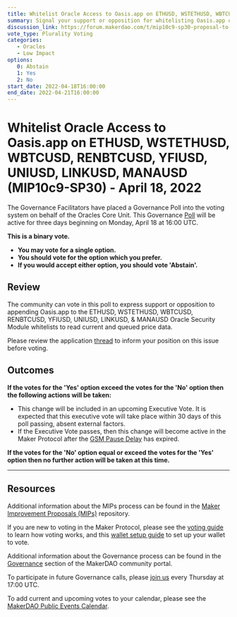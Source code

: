 ```yaml
---
title: Whitelist Oracle Access to Oasis.app on ETHUSD, WSTETHUSD, WBTCUSD, RENBTCUSD, YFIUSD, UNIUSD, LINKUSD, MANAUSD (MIP10c9-SP30) - April 18, 2022
summary: Signal your support or opposition for whitelisting Oasis.app on the ETHUSD, WSTETHUSD, WBTCUSD, RENBTCUSD, YFIUSD, UNIUSD, LINKUSD, & MANAUSD Oracles.
discussion_link: https://forum.makerdao.com/t/mip10c9-sp30-proposal-to-whitelist-oasis-app-on-ethusd-wstethusd-wbtcusd-renbtcusd-yfiusd-uniusd-linkusd-manausd/14379
vote_type: Plurality Voting
categories:
   - Oracles
   - Low Impact
options:
   0: Abstain
   1: Yes
   2: No
start_date: 2022-04-18T16:00:00
end_date: 2022-04-21T16:00:00
---
```

# Whitelist Oracle Access to Oasis.app on ETHUSD, WSTETHUSD, WBTCUSD, RENBTCUSD, YFIUSD, UNIUSD, LINKUSD, MANAUSD (MIP10c9-SP30) - April 18, 2022

The Governance Facilitators have placed a Governance Poll into the voting system on behalf of the Oracles Core Unit. This Governance [Poll](https://community-development.makerdao.com/en/learn/governance/on-chain-gov) will be active for three days beginning on Monday, April 18 at 16:00 UTC.

**This is a binary vote.** 
- **You may vote for a single option.** 
- **You should vote for the option which you prefer.**
- **If you would accept either option, you should vote 'Abstain'.**

## Review

The community can vote in this poll to express support or opposition to appending Oasis.app to the ETHUSD, WSTETHUSD, WBTCUSD, RENBTCUSD, YFIUSD, UNIUSD, LINKUSD, & MANAUSD Oracle Security Module whitelists to read current and queued price data.

Please review the application [thread](https://forum.makerdao.com/t/mip10c9-sp30-proposal-to-whitelist-oasis-app-on-ethusd-wstethusd-wbtcusd-renbtcusd-yfiusd-uniusd-linkusd-manausd/14379) to inform your position on this issue before voting.

## Outcomes

**If the votes for the 'Yes' option exceed the votes for the 'No' option then the following actions will be taken:**
* This change will be included in an upcoming Executive Vote. It is expected that this executive vote will take place within 30 days of this poll passing, absent external factors.
* If the Executive Vote passes, then this change will become active in the Maker Protocol after the [GSM Pause Delay](https://manual.makerdao.com/parameter-index/core/param-gsm-pause-delay) has expired.

**If the votes for the 'No' option equal or exceed the votes for the 'Yes' option then no further action will be taken at this time.** 

---

## Resources

Additional information about the MIPs process can be found in the [Maker Improvement Proposals (MIPs)](https://github.com/makerdao/mips) repository.

If you are new to voting in the Maker Protocol, please see the [voting guide](https://community-development.makerdao.com/en/learn/governance/how-voting-works/) to learn how voting works, and this [wallet setup guide](https://community-development.makerdao.com/en/learn/governance/voting-setup/) to set up your wallet to vote.

Additional information about the Governance process can be found in the [Governance](https://community-development.makerdao.com/en/learn/governance) section of the MakerDAO community portal.

To participate in future Governance calls, please [join us](https://github.com/makerdao/community/tree/master/governance/governance-and-risk-meetings) every Thursday at 17:00 UTC.

To add current and upcoming votes to your calendar, please see the [MakerDAO Public Events Calendar](https://calendar.google.com/calendar/embed?src=makerdao.com_3efhm2ghipksegl009ktniomdk%40group.calendar.google.com&ctz=UTC&mode=week&showCalendars=0&showPrint=0).
